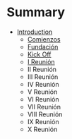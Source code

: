 # Summary

* [Introduction](README.md)
   * [Comienzos](comienzos.md)
   * [Fundación](fundacion.md)
   * [Kick Off](kick_off.md)
   * [I Reunión](i_reunion.md)
   * II Reunión
   * III Reunión
   * IV Reunión
   * V Reunión
   * VI Reunión
   * VII Reunión
   * VIII Reunión
   * IX Reunión
   * X Reunión

